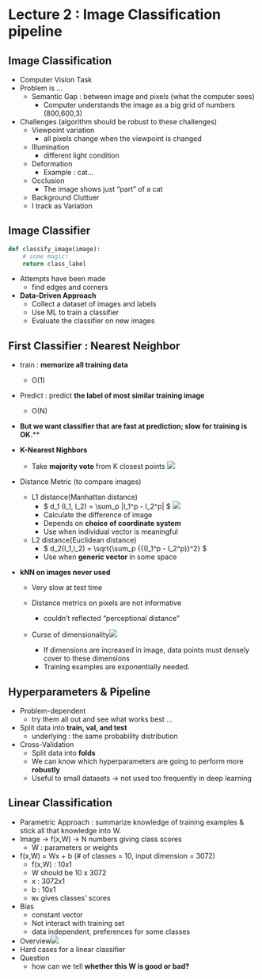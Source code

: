 # Lecture 2 : Image Classification pipeline
## Image Classification
- Computer Vision Task
- Problem is ...
	- Semantic Gap : between image and pixels (what the computer sees)
		- Computer understands the image as a big grid of numbers (800,600,3)
- Challenges (algorithm should be robust to these challenges)
	- Viewpoint variation
		- all pixels change when the viewpoint is changed
	- Illumination
		- different light condition
	- Deformation
		- Example : cat...
	- Occlusion
		- The image shows just “part” of a cat
	- Background Cluttuer
	- I track as Variation

## Image Classifier
```py
def classify_image(image):
	# some magic!
	return class_label
```
- Attempts have been made
	- find edges and corners
- **Data-Driven Approach**
	- Collect a dataset of images and labels
	- Use ML to train a classifier
	- Evaluate the classifier on new images
## First Classifier : **Nearest Neighbor**

- train : **memorize all training data**
	- O(1)
- Predict : predict **the label of most similar training image**
	- O(N)
- **But we want classifier that are fast at prediction; slow for training is OK.****
- **K-Nearest Nighbors**
	- Take **majority vote** from K closest points 
	![](Lecture%202%20%20Image%20Classification%20pipeline/image.png)

- Distance Metric (to compare images)
	- L1 distance(Manhattan distance)
		- $ d_1 (I_1, I_2) = \sum_p |I_1^p - I_2^p| $ ![](Lecture%202%20%20Image%20Classification%20pipeline/image.png)
		- Calculate the difference of image
		- Depends on **choice of coordinate system**
		- Use when individual vector is meaningful
	- L2 distance(Euclidean distance)
		- $ d_2(I_1,I_2) = \sqrt{\sum_p {{(I_1^p - I_2^p)}^2} $
		- Use when **generic vector** in some space
- **kNN on images never used**
	- Very slow at test time
	- Distance metrics on pixels are not informative
		- couldn’t reflected “perceptional distance”
	- Curse of dimensionality![](Lecture%202%20%20Image%20Classification%20pipeline/image.png)

		- If dimensions are increased in image, data points must densely cover to these dimensions
		- Training examples are exponentially needed.

## Hyperparameters & Pipeline
- Problem-dependent
	- try them all out and see what works best ...
- Split data into **train, val, and test**
	- underlying : the same probability distribution
- Cross-Validation
	- Split data into **folds**
	- We can know which hyperparameters are going to perform more **robustly**
	- Useful to small datasets -> not used too frequently in deep learning

## Linear Classification
- Parametric Approach : summarize knowledge of training examples & stick all that knowledge into W.
- Image -> f(x,W) -> N numbers giving class scores
	- W : parameters or weights
- f(x,W) = Wx + b (# of classes = 10, input dimension = 3072)
	- f(x,W) : 10x1
	- W should be 10 x 3072
	- x : 3072x1
	- b : 10x1
	- `Wx` gives classes’ scores
- Bias
	- constant vector
	- Not interact with training set
	- data independent, preferences for some classes
- Overview![](Lecture%202%20%20Image%20Classification%20pipeline/image.png)
- Hard cases for a linear classifier
- Question
	- how can we tell **whether this W is good or bad?**
